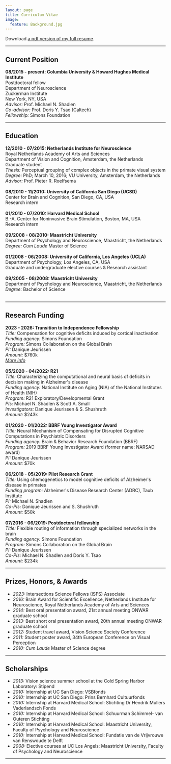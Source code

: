 ```yaml
---
layout: page
title: Curriculum Vitae
image:
  feature: Background.jpg
---
```


<i class="fa fa-file-pdf-o"></i> Download [a pdf version of my full resume](cvpdf/resume.pdf).

---

## Current Position

**08/2015 - present: Columbia University & Howard Hughes Medical Institute**<br/>
Postdoctoral fellow<br/>
Department of Neuroscience<br/>
Zuckerman Institute<br/>
New York, NY, USA<br/>
_Advisor:_ Prof. Michael N. Shadlen<br/>
_Co-advisor:_ Prof. Doris Y. Tsao (Caltech)<br/>
_Fellowship:_ Simons Foundation<br/>



---

## Education

**12/2010 - 07/2015: Netherlands Institute for Neuroscience**<br/>
Royal Netherlands Academy of Arts and Sciences<br/>
Department of Vision and Cognition, Amsterdam, the Netherlands<br/>
Graduate student<br/>
_Thesis:_ Perceptual grouping of complex objects in the primate visual system<br/>
_Degree:_ PhD; March 10, 2016; VU University, Amsterdam, the Netherlands<br/>
_Advisor:_ Prof. Pieter R. Roelfsema<br/><br/>
**08/2010 - 11/2010: University of California San Diego (UCSD)**<br/>
Center for Brain and Cognition, San Diego, CA, USA<br/>
Research intern<br/><br/>
**01/2010 - 07/2010: Harvard Medical School**<br/>
B.-A. Center for Noninvasive Brain Stimulation, Boston, MA, USA<br/>
Research intern<br/><br/>
**09/2008 - 08/2010: Maastricht University**<br/>
Department of Psychology and Neuroscience, Maastricht, the Netherlands<br/>
_Degree:_ _Cum Laude_ Master of Science<br/><br/>
**01/2008 - 06/2008: University of California, Los Angeles (UCLA)**<br/>
Department of Psychology, Los Angeles, CA, USA<br/>
Graduate and undergraduate elective courses & Research assistant<br/><br/>
**09/2005 - 08/2008: Maastricht University**<br/>
Department of Psychology and Neuroscience, Maastricht, the Netherlands<br/>
_Degree:_ Bachelor of Science<br/><br/>


---

## Research Funding

**2023 -	2026: Transition to Independence Fellowship**<br/>
_Title:_ Compensation for cognitive deficits induced by cortical inactivation<br/>
_Funding agency:_ Simons Foundation<br/>
_Program:_ Simons Collaboration on the Global Brain<br/>
_PI:_ Danique Jeurissen<br/>
_Amount:_ $760k<br/>
[_More info_](https://www.simonsfoundation.org/2022/07/15/seven-neuroscientists-awarded-transition-to-independence-fellowships-by-the-simons-collaboration-on-the-global-brain/)<br/><br/>
**05/2020 -	04/2022: R21**<br/>
_Title:_ Characterizing the computational and neural basis of deficits in decision making in Alzheimer's disease<br/>
_Funding agency:_ National Institute on Aging (NIA) of the National Institutes of Health (NIH)<br/>
_Program:_ R21 Exploratory/Developmental Grant<br/>
_PIs:_ Michael N. Shadlen & Scott A. Small<br/>
_Investigators:_ Danique Jeurissen & S. Shushruth<br/>
_Amount:_ $243k<br/><br/>
**01/2020 -	01/2022: BBRF Young Investigator Award**<br/>
_Title:_ Neural Mechanism of Compensating for Disrupted Cognitive Computations in Psychiatric Disorders<br/>
_Funding agency:_ Brain & Behavior Research Foundation (BBRF)<br/>
_Program:_ 2019 BBRF Young Investigator Award (former name: NARSAD award)<br/>
_PI:_ Danique Jeurissen<br/>
_Amount:_ $70k<br/><br/>
**06/2018 -	05/2019: Pilot Research Grant**<br/>
_Title:_ Using chemogenetics to model cognitive deficits of Alzheimer's disease in primates<br/>
_Funding program:_ Alzheimer's Disease Research Center (ADRC), Taub Institute<br/>
_PI:_ Michael N. Shadlen<br/>
_Co-PIs:_  Danique Jeurissen and S. Shushruth<br/>
_Amount:_ $50k<br/><br/>
**07/2016 -	06/2019: Postdoctoral fellowship**<br/>
_Title:_ Flexible routing of information through specialized networks in the brain<br/>
_Funding agency:_ Simons Foundation<br/>
_Program:_ Simons Collaboration on the Global Brain<br/>
_PI:_ Danique Jeurissen<br/>
_Co-PIs:_ Michael N. Shadlen and Doris Y. Tsao<br/>
_Amount:_ $234k<br/>


---

## Prizes, Honors, & Awards

* _2023:_ Intersections Science Fellows (ISFS) Associate<br>
* _2016:_ Brain Award for Scientific Excellence, Netherlands Institute for Neuroscience, Royal Netherlands Academy of Arts and Sciences<br/>
* _2014:_ Best oral presentation award, 21st annual meeting ONWAR graduate school<br/>
* _2013:_ Best short oral presentation award, 20th annual meeting ONWAR graduate school<br/>
* _2012:_ Student travel award, Vision Science Society Conference<br/>
* _2011:_ Student poster award, 34th European Conference on Visual Perception<br/>
* _2010:_ _Cum Laude_ Master of Science degree<br/>


---

## Scholarships

* _2013:_ Vision science summer school at the Cold Spring Harbor Laboratory: Stipend<br/>
* _2010:_ Internship at UC San Diego: VSBfonds<br/>
* _2010:_ Internship at UC San Diego: Prins Bernhard Cultuurfonds<br/>
* _2010:_ Internship at Harvard Medical School: Stichting Dr Hendrik Mullers Vaderlandsch Fonds<br/>
* _2010:_ Internship at Harvard Medical School: Schuurman Schimmel- van Outeren Stichting<br/>
* _2010:_ Internship at Harvard Medical School: Maastricht University, Faculty of Psychology and Neuroscience<br/>
* _2010:_ Internship at Harvard Medical School: Fundatie van de Vrijvrouwe van Renswoude te Delft<br/>
* _2008:_ Elective courses at UC Los Angels: Maastricht University, Faculty of Psychology and Neuroscience<br/>


---
